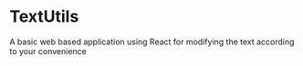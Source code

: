 # TextUtils
A basic web based application using React for modifying the text according to your convenience
